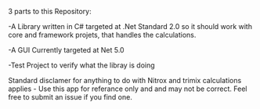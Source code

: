 3 parts to this Repository:

-A Library written in C# targeted at .Net Standard 2.0 so it should work with core and framework projets, that handles the calculations.

-A GUI Currently targeted at Net 5.0

-Test Project to verify what the libray is doing


Standard disclamer for anything to do with Nitrox and trimix calculations applies - Use this app for referance only and and may not be correct.  Feel free to submit an issue if you find one.
